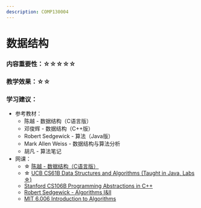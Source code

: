 ```yaml
---
description: COMP130004
---
```


# 数据结构

### 内容重要性：☆☆☆☆☆

### 教学效果：☆☆

### 学习建议：

* 参考教材：
  * 陈越 - 数据结构（C语言版）
  * 邓俊辉 - 数据结构（C++版）
  * Robert Sedgewick - 算法（Java版）
  * Mark Allen Weiss - 数据结构与算法分析
  * 胡凡 - 算法笔记
* 网课：
  * ☆ [陈越 - 数据结构（C语言版）](https://www.bilibili.com/video/BV1H4411N7oD)
  * ☆ [UCB CS61B Data Structures and Algorithms (Taught in Java, Labs ☆)](https://csdiy.wiki/%E6%95%B0%E6%8D%AE%E7%BB%93%E6%9E%84%E4%B8%8E%E7%AE%97%E6%B3%95/CS61B/#\_1)
  * [Stanford CS106B Programming Abstractions in C++](https://csdiy.wiki/%E7%BC%96%E7%A8%8B%E5%85%A5%E9%97%A8/CS106B\_CS106X/)
  * [Robert Sedgewick - Algorithms I\&II](https://csdiy.wiki/%E6%95%B0%E6%8D%AE%E7%BB%93%E6%9E%84%E4%B8%8E%E7%AE%97%E6%B3%95/Algo/)
  * [MIT 6.006 Introduction to Algorithms](https://csdiy.wiki/%E6%95%B0%E6%8D%AE%E7%BB%93%E6%9E%84%E4%B8%8E%E7%AE%97%E6%B3%95/6.006/)

